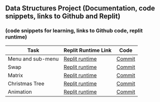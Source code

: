 ## Data Structures Project (Documentation, code snippets, links to Github and Replit)
### (code snippets for learning, links to Github code, replit runtime)


| Task | Replit Runtime Link | Code | 
| --- | --- | --- |
| Menu and sub-menu | [Replit runtime](https://replit.com/@sanvipal/menu?v=1#main.py) | [Commit](https://replit.com/@yolandayangg/Yolanda-Yang-Replit-Tri-3#main.py) |
| Swap | [Replit runtime](https://replit.com/@yolandayangg/swap) | [Commit]() |
| Matrix | [Replit runtime](https://replit.com/@sanvipal/keyboard?v=1#main.py) | [Commit]() |
| Christmas Tree | [Replit runtime]() | [Commit]() |
| Animation | [Replit runtime](https://replit.com/@yolandayangg/yolandayang#main.py) | [Commit]() |




